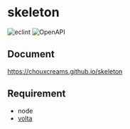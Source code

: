 # skeleton
![eclint](https://github.com/chouxcreams/skeleton/actions/workflows/eclint.yml/badge.svg)
![OpenAPI](https://github.com/chouxcreams/skeleton/actions/workflows/openapi.yml/badge.svg)

## Document
https://chouxcreams.github.io/skeleton

## Requirement
- node
- [volta](https://github.com/volta-cli/volta)
